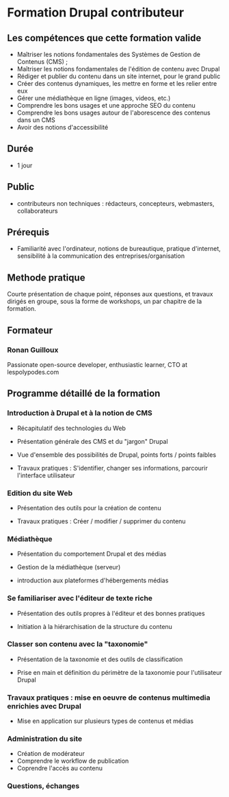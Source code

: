 # Formation Drupal contributeur

## Les compétences que cette formation valide

- Maîtriser les notions fondamentales des Systèmes de Gestion de Contenus (CMS) ;
- Maîtriser les notions fondamentales de l'édition de contenu avec Drupal
- Rédiger et publier du contenu dans un site internet, pour le grand public
- Créer des contenus dynamiques, les mettre en forme et les relier entre eux
- Gérer une médiathèque en ligne (images, videos, etc.)
- Comprendre les bons usages et une approche SEO du contenu
- Comprendre les bons usages autour de l'aborescence des contenus dans un CMS
- Avoir des notions d'accessibilité

## Durée

* 1 jour

## Public

* contributeurs non techniques : rédacteurs, concepteurs, webmasters, collaborateurs

## Prérequis

* Familiarité avec l'ordinateur, notions de bureautique, pratique d'internet, sensibilité à la communication des entreprises/organisation

## Methode pratique

Courte présentation de chaque point, réponses aux questions, et travaux dirigés en groupe, sous la forme de workshops, un par chapitre de la formation.

## Formateur

### Ronan Guilloux

Passionate open-source developer, enthusiastic learner, CTO at lespolypodes.com

## Programme détaillé de la formation


### Introduction à Drupal et à la notion de CMS

- Récapitulatif des technologies du Web

- Présentation générale des CMS et du "jargon" Drupal

- Vue d'ensemble des possibilités de Drupal, points forts / points faibles

- Travaux pratiques : S'identifier, changer ses informations, parcourir l'interface utilisateur

### Edition du site Web

- Présentation des outils pour la création de contenu

- Travaux pratiques : Créer / modifier / supprimer du contenu

### Médiathèque

- Présentation du comportement Drupal et des médias

- Gestion de la médiathèque (serveur)

- introduction aux plateformes d'hébergements médias

### Se familiariser avec l'éditeur de texte riche

- Présentation des outils propres à l'éditeur et des bonnes pratiques

- Initiation à la hiérarchisation de la structure du contenu

### Classer son contenu avec la "taxonomie"

- Présentation de la taxonomie et des outils de classification

- Prise en main et définition du périmètre de la taxonomie pour l'utilisateur Drupal

### Travaux pratiques : mise en oeuvre de contenus multimedia enrichies avec Drupal

- Mise en application sur plusieurs types de contenus et médias

### Administration du site

- Création de modérateur
- Comprendre le workflow de publication
- Coprendre l'accès au contenu

### Questions, échanges